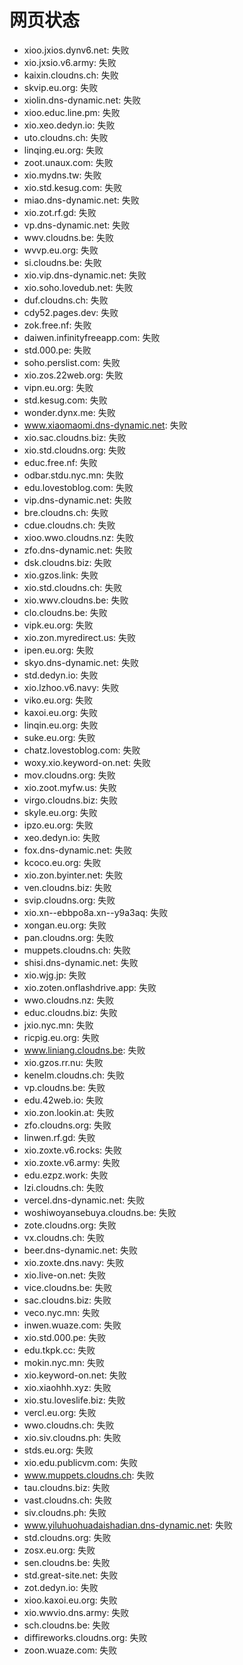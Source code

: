 # 网页状态
- xioo.jxios.dynv6.net: 失败
- xio.jxsio.v6.army: 失败
- kaixin.cloudns.ch: 失败
- skvip.eu.org: 失败
- xiolin.dns-dynamic.net: 失败
- xioo.educ.line.pm: 失败
- xio.xeo.dedyn.io: 失败
- uto.cloudns.ch: 失败
- linqing.eu.org: 失败
- zoot.unaux.com: 失败
- xio.mydns.tw: 失败
- xio.std.kesug.com: 失败
- miao.dns-dynamic.net: 失败
- xio.zot.rf.gd: 失败
- vp.dns-dynamic.net: 失败
- wwv.cloudns.be: 失败
- wvvp.eu.org: 失败
- si.cloudns.be: 失败
- xio.vip.dns-dynamic.net: 失败
- xio.soho.lovedub.net: 失败
- duf.cloudns.ch: 失败
- cdy52.pages.dev: 失败
- zok.free.nf: 失败
- daiwen.infinityfreeapp.com: 失败
- std.000.pe: 失败
- soho.perslist.com: 失败
- xio.zos.22web.org: 失败
- vipn.eu.org: 失败
- std.kesug.com: 失败
- wonder.dynx.me: 失败
- www.xiaomaomi.dns-dynamic.net: 失败
- xio.sac.cloudns.biz: 失败
- xio.std.cloudns.org: 失败
- educ.free.nf: 失败
- odbar.stdu.nyc.mn: 失败
- edu.lovestoblog.com: 失败
- vip.dns-dynamic.net: 失败
- bre.cloudns.ch: 失败
- cdue.cloudns.ch: 失败
- xioo.wwo.cloudns.nz: 失败
- zfo.dns-dynamic.net: 失败
- dsk.cloudns.biz: 失败
- xio.gzos.link: 失败
- xio.std.cloudns.ch: 失败
- xio.wwv.cloudns.be: 失败
- clo.cloudns.be: 失败
- vipk.eu.org: 失败
- xio.zon.myredirect.us: 失败
- ipen.eu.org: 失败
- skyo.dns-dynamic.net: 失败
- std.dedyn.io: 失败
- xio.lzhoo.v6.navy: 失败
- viko.eu.org: 失败
- kaxoi.eu.org: 失败
- linqin.eu.org: 失败
- suke.eu.org: 失败
- chatz.lovestoblog.com: 失败
- woxy.xio.keyword-on.net: 失败
- mov.cloudns.org: 失败
- xio.zoot.myfw.us: 失败
- virgo.cloudns.biz: 失败
- skyle.eu.org: 失败
- ipzo.eu.org: 失败
- xeo.dedyn.io: 失败
- fox.dns-dynamic.net: 失败
- kcoco.eu.org: 失败
- xio.zon.byinter.net: 失败
- ven.cloudns.biz: 失败
- svip.cloudns.org: 失败
- xio.xn--ebbpo8a.xn--y9a3aq: 失败
- xongan.eu.org: 失败
- pan.cloudns.org: 失败
- muppets.cloudns.ch: 失败
- shisi.dns-dynamic.net: 失败
- xio.wjg.jp: 失败
- xio.zoten.onflashdrive.app: 失败
- wwo.cloudns.nz: 失败
- educ.cloudns.biz: 失败
- jxio.nyc.mn: 失败
- ricpig.eu.org: 失败
- www.liniang.cloudns.be: 失败
- xio.gzos.rr.nu: 失败
- kenelm.cloudns.ch: 失败
- vp.cloudns.be: 失败
- edu.42web.io: 失败
- xio.zon.lookin.at: 失败
- zfo.cloudns.org: 失败
- linwen.rf.gd: 失败
- xio.zoxte.v6.rocks: 失败
- xio.zoxte.v6.army: 失败
- edu.ezpz.work: 失败
- lzi.cloudns.ch: 失败
- vercel.dns-dynamic.net: 失败
- woshiwoyansebuya.cloudns.be: 失败
- zote.cloudns.org: 失败
- vx.cloudns.ch: 失败
- beer.dns-dynamic.net: 失败
- xio.zoxte.dns.navy: 失败
- xio.live-on.net: 失败
- vice.cloudns.be: 失败
- sac.cloudns.biz: 失败
- veco.nyc.mn: 失败
- inwen.wuaze.com: 失败
- xio.std.000.pe: 失败
- edu.tkpk.cc: 失败
- mokin.nyc.mn: 失败
- xio.keyword-on.net: 失败
- xio.xiaohhh.xyz: 失败
- xio.stu.loveslife.biz: 失败
- vercl.eu.org: 失败
- wwo.cloudns.ch: 失败
- xio.siv.cloudns.ph: 失败
- stds.eu.org: 失败
- xio.edu.publicvm.com: 失败
- www.muppets.cloudns.ch: 失败
- tau.cloudns.biz: 失败
- vast.cloudns.ch: 失败
- siv.cloudns.ph: 失败
- www.yiluhuohuadaishadian.dns-dynamic.net: 失败
- std.cloudns.org: 失败
- zosx.eu.org: 失败
- sen.cloudns.be: 失败
- std.great-site.net: 失败
- zot.dedyn.io: 失败
- xioo.kaxoi.eu.org: 失败
- xio.wwvio.dns.army: 失败
- sch.cloudns.be: 失败
- diffireworks.cloudns.org: 失败
- zoon.wuaze.com: 失败
